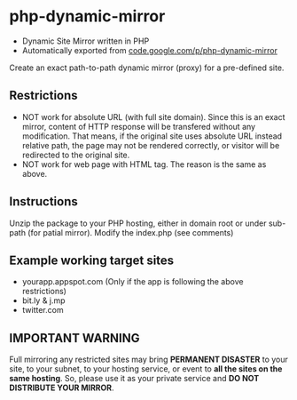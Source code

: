 # php-dynamic-mirror
* Dynamic Site Mirror written in PHP
* Automatically exported from [code.google.com/p/php-dynamic-mirror](https://code.google.com/p/php-dynamic-mirror)

Create an exact path-to-path dynamic mirror (proxy) for a pre-defined site.

## Restrictions
* NOT work for absolute URL (with full site domain). Since this is an exact mirror, content of HTTP response will be transfered without any modification. That means, if the original site uses absolute URL instead relative path, the page may not be rendered correctly, or visitor will be redirected to the original site.
* NOT work for web page with <BASE> HTML tag. The reason is the same as above.

## Instructions
Unzip the package to your PHP hosting, either in domain root or under sub-path (for patial mirror). Modify the index.php (see comments)

## Example working target sites
* yourapp.appspot.com (Only if the app is following the above restrictions)
* bit.ly & j.mp
* twitter.com

## IMPORTANT WARNING
Full mirroring any restricted sites may bring **PERMANENT DISASTER** to your site, to your subnet, to your hosting service, or event to **all the sites on the same hosting**. So, please use it as your private service and **DO NOT DISTRIBUTE YOUR MIRROR**.
